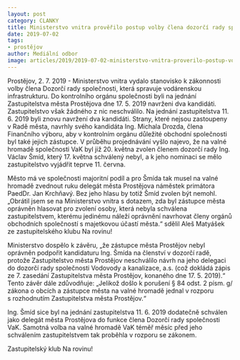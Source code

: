 ```yaml
---
layout: post
category: CLANKY
title: Ministerstvo vnitra prověřilo postup volby člena dozorčí rady společnosti Vodovody a kanalizace a.s.
date: 2019-07-02
tags: 
- prostějov
author: Mediální odbor
image: articles/2019/2019-07-02-ministerstvo-vnitra-proverilo-postup-volby-clena-dozorci-rady-spolecnosti-vodovody-a-kanalizace-a-s.jpg  #751x422 pixelu
---
```


Prostějov, 2. 7. 2019 - Ministerstvo vnitra vydalo stanovisko k zákonnosti volby člena Dozorčí rady společnosti, která spravuje vodárenskou infrastrukturu. Do kontrolního orgánu společnosti byli na jednání Zastupitelstva města Prostějova dne 17. 5. 2019 navrženi dva kandidáti. Zastupitelstvo však žádného z nic neschválilo. Na jednání zastupitelstva 11. 6. 2019 byli znovu navržení dva kandidáti. Strany, které nejsou zastoupeny v Radě města, navrhly svého kandidáta Ing. Michala Drozda, člena Finančního výboru, aby v kontrolním orgánu důležité obchodní společnosti byl také jejich zástupce. V průběhu projednávání vyšlo najevo, že na valné hromadě společnosti VaK byl již 20. května zvolen členem dozorčí rady Ing. Václav Šmíd, který 17. května schválený nebyl, a k jeho nominaci se mělo zastupitelstvo vyjádřit teprve 11. června.

Město má ve společnosti majoritní podíl a pro Šmída tak musel na valné hromadě zvednout ruku delegát města Prostějova náměstek primátora PaedDr. Jan Krchňavý. Bez jeho hlasu by totiž Šmíd zvolen být nemohl. „Obrátil jsem se na Ministerstvo vnitra s dotazem, zda byl zástupce města oprávněn hlasovat pro zvolení osoby, která nebyla schválena zastupitelstvem, kterému jedinému náleží oprávnění navrhovat členy orgánů obchodních společností s majetkovou účastí města.“ sdělil Aleš Matyášek ze zastupitelského klubu Na rovinu!

Ministerstvo dospělo k závěru, „že zástupce města Prostějov nebyl oprávněn podpořit kandidaturu Ing. Šmída na členství v dozorčí radě, protože Zastupitelstvo města Prostějov neschválilo návrh na jeho delegaci do dozorčí rady společnosti Vodovody a kanalizace, a.s. (což dokládá zápis ze 7. zasedání Zastupitelstva města Prostějov, konaného dne 17. 5. 2019).“ Tento závěr dále zdůvodňuje: „Jelikož došlo k porušení § 84 odst. 2 písm. g/ zákona o obcích a zástupce města na valné hromadě jednal v rozporu s rozhodnutím Zastupitelstva města Prostějov.“

Ing. Šmíd sice byl na jednání zastupitelstva 11. 6. 2019 dodatečně schválen jako delegát města Prostějova do funkce člena Dozorčí rady společnosti VaK. Samotná volba na valné hromadě VaK téměř měsíc před jeho schválením zastupitelstvem tak proběhla v rozporu se zákonem. 

Zastupitelský klub Na rovinu!


